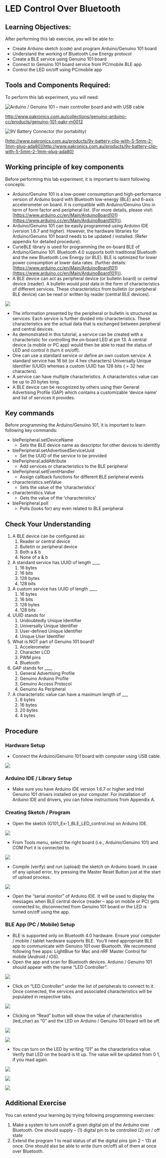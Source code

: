 # LED Control Over Bluetooth

## Learning Objectives:

After performing this lab exercise, you will be able to:

* Create Arduino sketch \(code\) and program Arduino/Genuino 101 board
* Understand the working of Bluetooth Low Energy protocol
* Create a BLE service using Genuino 101 board
* Connect to Genuino 101 board service from PC/mobile BLE app
* Control the LED on/off using PC/mobile app

## Tools and Components Required:

To perform this lab experiment, you will need:

![Arduino / Genuino 101 &#x2013; main controller board and with USB cable](../../../.gitbook/assets/no3%20%281%29.jpg)

[http://www.pakronics.com.au/collections/genuino-arduino-cc/products/genuino-101-pakr-m0012 ](http://www.pakronics.com.au/collections/genuino-arduino-cc/products/genuino-101-pakr-m0012%20)

![9V Battery Connector \(for portability\)](../../../.gitbook/assets/no4%20%281%29.jpg)

[http://www.pakronics.com.au/products/9v-battery-clip-with-5-5mm-2-1mm-plug-ada80](http://www.pakronics.com.au/products/9v-battery-clip-with-5-5mm-2-1mm-plug-ada80)

## Working principle of key components

Before performing this lab experiment, it is important to learn following concepts:

* Arduino/Genuino 101 is a low-power consumption and high-performance version of Arduino board with Bluetooth low-energy \(BLE\) and 6-axis accelerometer on board. It is compatible with Arduino/Genuino Uno in term of form factor and peripheral list. \(For more details, please visit: [https://www.arduino.cc/en/Main/ArduinoBoard101](https://www.arduino.cc/en/Main/ArduinoBoard101)\).
* Arduino/Genuino 101 can be easily programmed using Arduino IDE \(version 1.6.7 and higher\). However, the hardware libraries for Arduino/Genuino 101 board needs to be updated / installed. \(Refer appendix for detailed procedure\).
* CurieBLE library is used for programming the on-board BLE of Arduino/Genuino 101. Bluetooth 4.0 supports both traditional Bluetooth and the new Bluetooth Low Energy \(or BLE\). BLE is optimized for lower power consumption at lower data rates. \(further details: [https://www.arduino.cc/en/Main/ArduinoBoard101](https://www.arduino.cc/en/Main/ArduinoBoard101)\).
* A BLE device can act as peripheral device \(or bulletin board\) or central device \(reader\). A bulletin would post data in the form of characteristics of different services. These characteristics from bulletin \(or peripheral BLE device\) can be read or written by reader \(central BLE devices\).

![](../../../.gitbook/assets/no5-1.jpg)

* The information presented by the peripheral or bulletin is structured as services. Each service is further divided into characteristics. These characteristics are the actual data that is exchanged between peripheral and central devices.
* As demonstrated in this tutorial, a service can be created with a characteristic for controlling the on-board LED at pin 13. A central device \(a mobile or PC app\) would then be able to read the status of LED and control it \(turn it on/off\).
* One can use a standard service or define an own custom service. A standard service has 16 bit \(or 4 hex characters\) Universally Unique Identifier \(UUID\) whereas a custom UUID has 128 bits \( = 32 hex characters\).
* A service can have multiple characteristics. A characteristics value can be up to 20 bytes long.
* A BLE device can be recognized by others using their General Advertising Profile \(GAP\) which contains a customizable ‘device name’ and list of services it provides.

## Key commands

Before programming the Arduino/Genuino 101, it is important to learn following key commands:

* blePeripheral.setDeviceName
  * Sets the BLE device name as descriptor for other devices to identifiy
* blePeripheral.setAdvertisedServiceUuid
  * Set the UUID of the service to be provided
* blePeripheral.addAttribute
  * Add services or characteristics to the BLE peripheral
* blePeripheral.setEventHandler
  * Assign callback functions for different BLE peripheral events
* characteristics.setValue
  * Sets the value of the ‘characteristics’
* characteristics.Value
  * Gets the value of the ‘characteristics’
* blePeripheral.poll
  * Polls \(looks for\) any even related to BLE peripheral

## Check Your Understanding

1. A BLE device can be configured as:
   1. Reader or central device
   2. Bulletin or peripheral device
   3. Both a & b
   4. None of a & b
2. A standard service has UUID of length \_\_\_\_
   1. 16 bytes
   2. 16 bits
   3. 128 bytes
   4. 128 bits
3. A custom service has UUID of length \_\_\_\_
   1. 16 bytes
   2. 16 bits
   3. 128 bytes
   4. 128 bits
4. UUID stands for
   1. Undoubtedly Unique Identifier
   2. Universally Unique Identifier
   3. User-defined Unique Identifier
   4. Unique User Identifier
5. What is NOT part of Genuino 101 board?
   1. Accelerometer
   2. Character LCD
   3. PWM pins
   4. Bluetooth
6. GAP stands for \_\_\_\_
   1. General Advertising Profile
   2. Genuino Arduino Profile
   3. Genuino Access Protocol
   4. Genuino As Peripheral
7. A characteristic value can have a maximum length of \_\_\_
   1. 8 bytes
   2. 16 bytes
   3. 20 bytes
   4. 4 bytes

## Procedure

### Hardware Setup

* Connect the Arduino/Genuino 101 board with computer using USB cable.

![](../../../.gitbook/assets/3-2.png)

### Arduino IDE / Library Setup

* Make sure you have Arduino IDE version 1.6.7 or higher and Intel Genuino 101 drivers installed on your computer. For installation of Arduino IDE and drivers, you can follow instructions from Appendix A.

### Creating Sketch / Program

* Open the sketch \(G101\_Ex-1\_BLE\_LED\_control.ino\) on Arduino IDE.

![](../../../.gitbook/assets/4-1.png)

* From Tools menu, select the right board \(i.e., Arduino/Genuino 101\) and COM Port it is connected to.

![](../../../.gitbook/assets/5-1.png)

* Compile \(verify\) and run \(upload\) the sketch on Arduino board. In case of any upload error, try pressing the Master Reset Button just at the start of upload process.

![](../../../.gitbook/assets/6-2.png)

* Open the “serial monitor” of Arduino IDE. It will be used to display the messages when BLE central device \(reader – app on mobile or PC\) gets connected to, disconnected from Genuino 101 board or the LED is turned on/off using the app.

### BLE App \(PC / Mobile\) Setup

* BLE is supported only on Bluetooth 4.0 hardware. Ensure your computer / mobile / tablet hardware supports BLE. You’ll need appropriate BLE app to communicate with Genuino 101 over Bluetooth. We recommend following free apps: LightBlue for Mac and nRF Master Control for mobile \(Android / iOS\).
* Open the app and scan for Bluetooth devices. Arduino / Genuino 101 should appear with the name “LED Controller”.

![](../../../.gitbook/assets/7-1.png)

* Click on “LED Controller” under the list of peripherals to connect to it. Once connected, the services and associated characteristics will be populated in respective tabs.

![](../../../.gitbook/assets/8%20%289%29.png)

* Clicking on “Read” button will show the value of characteristics \(led\_char\) as “0” and the LED on Arduino / Genuino 101 board will be off.

![](../../../.gitbook/assets/10-1.png)

![](../../../.gitbook/assets/9-1.png)

* You can turn on the LED by writing “01” as the characteristics value. Verify that LED on the board is lit up. The value will be updated from 0 1, if you read again.

![](../../../.gitbook/assets/13%20%283%29.png)

![](../../../.gitbook/assets/12.png)

![](../../../.gitbook/assets/11%20%288%29.png)

## Additional Exercise

You can extend your learning by trying following programming exercises:

1. Make a system to turn on/off a given digital pin of the Arduino over Bluetooth. One should supply – \(1\) digital pin to be controlled \(2\) on / off state
2. Extend the program 1 to read status of all the digital pins \(pin 2 – 13\) at once. One should also be able to write \(turn on/off\) all of them at once over Bluetooth.

